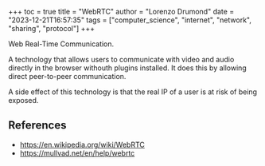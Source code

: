 +++
toc = true
title = "WebRTC"
author = "Lorenzo Drumond"
date = "2023-12-21T16:57:35"
tags = ["computer_science",  "internet",  "network",  "sharing",  "protocol"]
+++



Web Real-Time Communication.

A technology that allows users to communicate with video and audio directly in
the browser withouth plugins installed. It does this by allowing direct
peer-to-peer communication.

A side effect of this technology is that the real IP of a user is at risk
of being exposed.

## References
- https://en.wikipedia.org/wiki/WebRTC
- https://mullvad.net/en/help/webrtc

